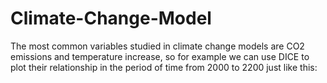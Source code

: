 # Climate-Change-Model
The most common variables studied in climate change models are CO2 emissions and temperature increase, so for example we can use DICE to plot their relationship in the period of time from 2000 to 2200 just like this:
